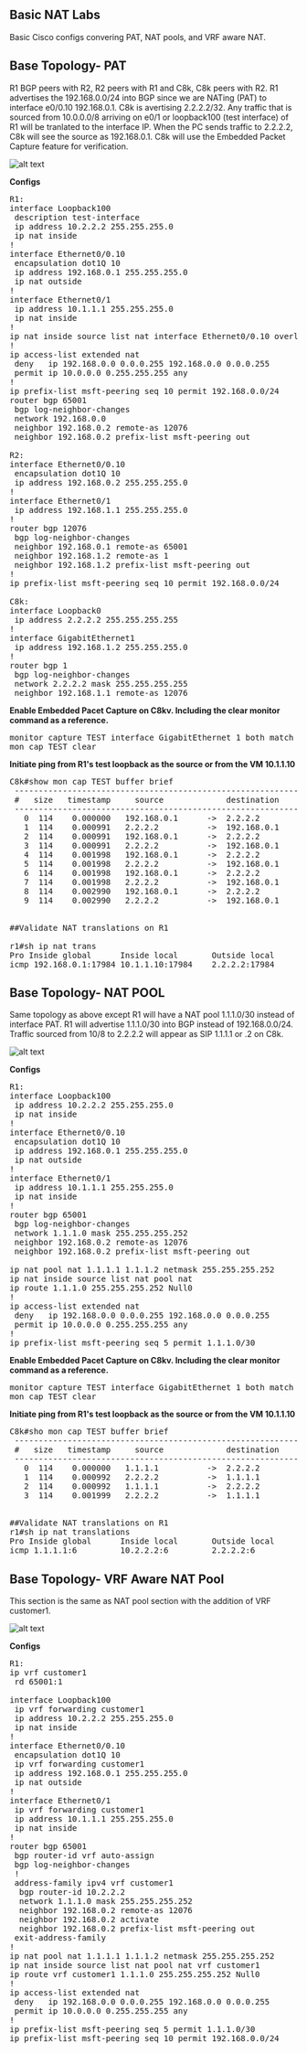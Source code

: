 ## Basic NAT Labs
Basic Cisco configs convering PAT, NAT pools, and VRF aware NAT. 

## Base Topology- PAT
R1 BGP peers with R2, R2 peers with R1 and C8k, C8k peers with R2. R1 advertises the 192.168.0.0/24 into BGP since we are NATing (PAT) to interface e0/0.10 192.168.0.1. C8k is avertising 2.2.2.2/32. Any traffic that is sourced from 10.0.0.0/8 arriving on e0/1 or loopback100 (test interface) of R1 will be tranlated to the interface IP. When the PC sends traffic to 2.2.2.2, C8k will see the source as 192.168.0.1. C8k will use the Embedded Packet Capture feature for verification.

![alt text](https://github.com/jwrightazure/lab/blob/master/NAT-basic/PAT-topo.drawio.png)

**Configs**<br/>
<pre lang="...">
R1:
interface Loopback100
 description test-interface
 ip address 10.2.2.2 255.255.255.0
 ip nat inside
!
interface Ethernet0/0.10
 encapsulation dot1Q 10
 ip address 192.168.0.1 255.255.255.0
 ip nat outside
!
interface Ethernet0/1
 ip address 10.1.1.1 255.255.255.0
 ip nat inside
!
ip nat inside source list nat interface Ethernet0/0.10 overload
!
ip access-list extended nat
 deny   ip 192.168.0.0 0.0.0.255 192.168.0.0 0.0.0.255
 permit ip 10.0.0.0 0.255.255.255 any
!
ip prefix-list msft-peering seq 10 permit 192.168.0.0/24
router bgp 65001
 bgp log-neighbor-changes
 network 192.168.0.0
 neighbor 192.168.0.2 remote-as 12076
 neighbor 192.168.0.2 prefix-list msft-peering out

R2:
interface Ethernet0/0.10
 encapsulation dot1Q 10
 ip address 192.168.0.2 255.255.255.0
!
interface Ethernet0/1
 ip address 192.168.1.1 255.255.255.0
!
router bgp 12076
 bgp log-neighbor-changes
 neighbor 192.168.0.1 remote-as 65001
 neighbor 192.168.1.2 remote-as 1
 neighbor 192.168.1.2 prefix-list msft-peering out
!
ip prefix-list msft-peering seq 10 permit 192.168.0.0/24

C8k:
interface Loopback0
 ip address 2.2.2.2 255.255.255.255
!
interface GigabitEthernet1
 ip address 192.168.1.2 255.255.255.0
!
router bgp 1
 bgp log-neighbor-changes
 network 2.2.2.2 mask 255.255.255.255
 neighbor 192.168.1.1 remote-as 12076
</pre>

**Enable Embedded Pacet Capture on C8kv. Including the clear monitor command as a reference.**
<pre lang="...">
monitor capture TEST interface GigabitEthernet 1 both match any start
mon cap TEST clear
</pre>

**Initiate ping from R1's test loopback as the source or from the VM 10.1.1.10**
<pre lang="...">
C8k#show mon cap TEST buffer brief
 ----------------------------------------------------------------------------
 #   size   timestamp     source             destination      dscp    protocol
 ----------------------------------------------------------------------------
   0  114    0.000000   192.168.0.1      ->  2.2.2.2          0  BE   ICMP
   1  114    0.000991   2.2.2.2          ->  192.168.0.1      0  BE   ICMP
   2  114    0.000991   192.168.0.1      ->  2.2.2.2          0  BE   ICMP
   3  114    0.000991   2.2.2.2          ->  192.168.0.1      0  BE   ICMP
   4  114    0.001998   192.168.0.1      ->  2.2.2.2          0  BE   ICMP
   5  114    0.001998   2.2.2.2          ->  192.168.0.1      0  BE   ICMP
   6  114    0.001998   192.168.0.1      ->  2.2.2.2          0  BE   ICMP
   7  114    0.001998   2.2.2.2          ->  192.168.0.1      0  BE   ICMP
   8  114    0.002990   192.168.0.1      ->  2.2.2.2          0  BE   ICMP
   9  114    0.002990   2.2.2.2          ->  192.168.0.1      0  BE   ICMP


##Validate NAT translations on R1

r1#sh ip nat trans
Pro Inside global      Inside local       Outside local      Outside global
icmp 192.168.0.1:17984 10.1.1.10:17984    2.2.2.2:17984      2.2.2.2:17984
</pre>

## Base Topology- NAT POOL
Same topology as above except R1 will have a NAT pool 1.1.1.0/30 instead of interface PAT. R1 will advertise 1.1.1.0/30 into BGP instead of 192.168.0.0/24. Traffic sourced from 10/8 to 2.2.2.2 will appear as SIP 1.1.1.1 or .2 on C8k.

![alt text](https://github.com/jwrightazure/lab/blob/master/NAT-basic/NAT-pool-lab1-topo.drawio.png)


**Configs**<br/>
<pre lang="...">
R1:
interface Loopback100
 ip address 10.2.2.2 255.255.255.0
 ip nat inside
!
interface Ethernet0/0.10
 encapsulation dot1Q 10
 ip address 192.168.0.1 255.255.255.0
 ip nat outside
!
interface Ethernet0/1
 ip address 10.1.1.1 255.255.255.0
 ip nat inside
!
router bgp 65001
 bgp log-neighbor-changes
 network 1.1.1.0 mask 255.255.255.252
 neighbor 192.168.0.2 remote-as 12076
 neighbor 192.168.0.2 prefix-list msft-peering out

ip nat pool nat 1.1.1.1 1.1.1.2 netmask 255.255.255.252
ip nat inside source list nat pool nat
ip route 1.1.1.0 255.255.255.252 Null0
!
ip access-list extended nat
 deny   ip 192.168.0.0 0.0.0.255 192.168.0.0 0.0.0.255
 permit ip 10.0.0.0 0.255.255.255 any
!
ip prefix-list msft-peering seq 5 permit 1.1.1.0/30
</pre>

**Enable Embedded Pacet Capture on C8kv. Including the clear monitor command as a reference.**
<pre lang="...">
monitor capture TEST interface GigabitEthernet 1 both match any start
mon cap TEST clear
</pre>

**Initiate ping from R1's test loopback as the source or from the VM 10.1.1.10**
<pre lang="...">
C8k#sho mon cap TEST buffer brief 
 ----------------------------------------------------------------------------
 #   size   timestamp     source             destination      dscp    protocol
 ----------------------------------------------------------------------------
   0  114    0.000000   1.1.1.1          ->  2.2.2.2          0  BE   ICMP
   1  114    0.000992   2.2.2.2          ->  1.1.1.1          0  BE   ICMP
   2  114    0.000992   1.1.1.1          ->  2.2.2.2          0  BE   ICMP
   3  114    0.001999   2.2.2.2          ->  1.1.1.1          0  BE   ICMP


##Validate NAT translations on R1
r1#sh ip nat translations 
Pro Inside global      Inside local       Outside local      Outside global
icmp 1.1.1.1:6         10.2.2.2:6         2.2.2.2:6          2.2.2.2:6
</pre>

## Base Topology- VRF Aware NAT Pool
This section is the same as NAT pool section with the addition of VRF customer1.

![alt text](https://github.com/jwrightazure/lab/blob/master/NAT-basic/NAT-pool-lab1-topo.drawio.png)

**Configs**<br/>
<pre lang="...">
R1:
ip vrf customer1
 rd 65001:1

interface Loopback100
 ip vrf forwarding customer1
 ip address 10.2.2.2 255.255.255.0
 ip nat inside
!
interface Ethernet0/0.10
 encapsulation dot1Q 10
 ip vrf forwarding customer1
 ip address 192.168.0.1 255.255.255.0
 ip nat outside
!
interface Ethernet0/1
 ip vrf forwarding customer1
 ip address 10.1.1.1 255.255.255.0
 ip nat inside
!
router bgp 65001
 bgp router-id vrf auto-assign
 bgp log-neighbor-changes
 !
 address-family ipv4 vrf customer1
  bgp router-id 10.2.2.2
  network 1.1.1.0 mask 255.255.255.252
  neighbor 192.168.0.2 remote-as 12076
  neighbor 192.168.0.2 activate
  neighbor 192.168.0.2 prefix-list msft-peering out
 exit-address-family
!
ip nat pool nat 1.1.1.1 1.1.1.2 netmask 255.255.255.252
ip nat inside source list nat pool nat vrf customer1
ip route vrf customer1 1.1.1.0 255.255.255.252 Null0
!
ip access-list extended nat
 deny   ip 192.168.0.0 0.0.0.255 192.168.0.0 0.0.0.255
 permit ip 10.0.0.0 0.255.255.255 any
!         
ip prefix-list msft-peering seq 5 permit 1.1.1.0/30
ip prefix-list msft-peering seq 10 permit 192.168.0.0/24
</pre>

